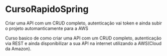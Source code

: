 # CursoRapidoSpring
Criar uma API com um CRUD completo, autenticação vai token e ainda subir o projeto automanticamente para a AWS


Curso basico de como criar uma API com um CRUD completo, autenticação via REST e ainda disponibilizar a sua API na internet utilizando a AWS(Cloud da Amazon).
